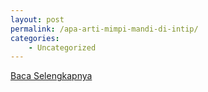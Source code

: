 ```yaml
---
layout: post
permalink: /apa-arti-mimpi-mandi-di-intip/
categories:
    - Uncategorized
---
```


[Baca Selengkapnya](/04)